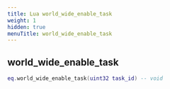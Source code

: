```yaml
---
title: Lua world_wide_enable_task
weight: 1
hidden: true
menuTitle: world_wide_enable_task
---
```

## world_wide_enable_task
```lua
eq.world_wide_enable_task(uint32 task_id) -- void
```